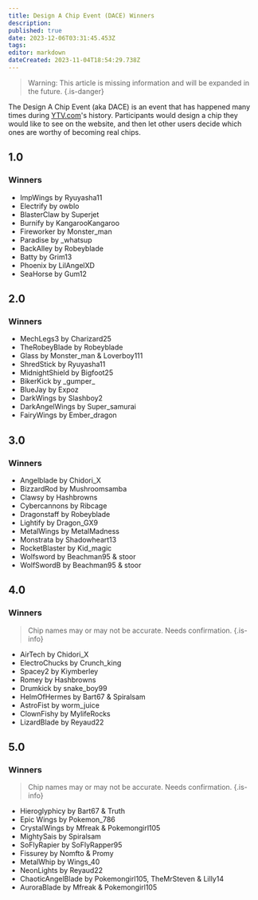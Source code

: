 ```yaml
---
title: Design A Chip Event (DACE) Winners
description: 
published: true
date: 2023-12-06T03:31:45.453Z
tags: 
editor: markdown
dateCreated: 2023-11-04T18:54:29.738Z
---
```


>  Warning:	This article is missing information and will be expanded in the future. 
{.is-danger}

The Design A Chip Event (aka DACE) is an event that has happened many times during [YTV.com](/Home/YTV)'s history. Participants would design a chip they would like to see on the website, and then let other users decide which ones are worthy of becoming real chips.
## 1.0
### Winners
- ImpWings by Ryuyasha11
- Electrify by owblo
- BlasterClaw by Superjet
- Burnify by KangarooKangaroo
- Fireworker by Monster_man
- Paradise by _whatsup
- BackAlley by Robeyblade
- Batty by Grim13
- Phoenix by LilAngelXD
- SeaHorse by Gum12
## 2.0
### Winners
- MechLegs3 by Charizard25
- TheRobeyBlade by Robeyblade
- Glass by Monster_man & Loverboy111
- ShredStick by Ryuyasha11
- MidnightShield by Bigfoot25
- BikerKick by \_gumper\_
- BlueJay by Expoz
- DarkWings by Slashboy2
- DarkAngelWings by Super_samurai
- FairyWings by Ember_dragon
## 3.0
### Winners
- Angelblade by Chidori_X
- BizzardRod by Mushroomsamba
- Clawsy by Hashbrowns
- Cybercannons by Ribcage
- Dragonstaff by Robeyblade
- Lightify by Dragon_GX9
- MetalWings by MetalMadness
- Monstrata by Shadowheart13
- RocketBlaster by Kid_magic
- Wolfsword by Beachman95 & stoor
- WolfSwordB by Beachman95 & stoor
## 4.0
### Winners
>  Chip names may or may not be accurate.  Needs confirmation.
{.is-info}
- AirTech by Chidori_X
- ElectroChucks by Crunch_king
- Spacey2 by Kiymberley
- Romey by Hashbrowns
- Drumkick by snake_boy99
- HelmOfHermes by Bart67 & Spiralsam
- AstroFist by worm_juice
- ClownFishy by MylifeRocks
- LizardBlade by Reyaud22
## 5.0
### Winners
>  Chip names may or may not be accurate.  Needs confirmation.
{.is-info}
- Hieroglyphicy by Bart67 & Truth
- Epic Wings by Pokemon_786
- CrystalWings by Mfreak & Pokemongirl105
- MightySais by Spiralsam
- SoFlyRapier by SoFlyRapper95
- Fissurey by Nomfto & Promy
- MetalWhip by Wings_40
- NeonLights by Reyaud22
- ChaoticAngelBlade by Pokemongirl105, TheMrSteven & Lilly14
- AuroraBlade by Mfreak & Pokemongirl105